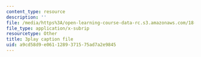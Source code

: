 ```yaml
---
content_type: resource
description: ''
file: /media/https%3A/open-learning-course-data-rc.s3.amazonaws.com/18-02sc-multivariable-calculus-fall-2010/a9cd58d9e0611289371575ad7a2e9845_uaHiAxFESc4.srt
file_type: application/x-subrip
resourcetype: Other
title: 3play caption file
uid: a9cd58d9-e061-1289-3715-75ad7a2e9845
---
```

